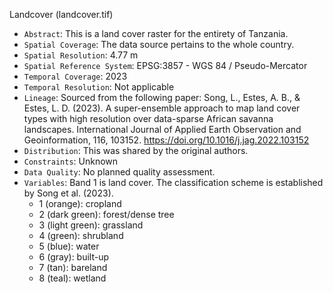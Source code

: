 Landcover (landcover.tif)

- `Abstract`: This is a land cover raster for the entirety of Tanzania.
- `Spatial Coverage`: The data source pertains to the whole country.
- `Spatial Resolution`: 4.77 m
- `Spatial Reference System`: EPSG:3857 - WGS 84 / Pseudo-Mercator
- `Temporal Coverage`: 2023
- `Temporal Resolution`: Not applicable
- `Lineage`: Sourced from the following paper: Song, L., Estes, A. B., & Estes, L. D. (2023). A super-ensemble approach to map land cover types with high resolution over data-sparse African savanna landscapes. International Journal of Applied Earth Observation and Geoinformation, 116, 103152. https://doi.org/10.1016/j.jag.2022.103152
- `Distribution`: This was shared by the original authors.
- `Constraints`: Unknown
- `Data Quality`: No planned quality assessment.
- `Variables`: Band 1 is land cover. The classification scheme is established by Song et al. (2023).
  - 1 (orange): cropland
  - 2 (dark green): forest/dense tree
  - 3 (light green): grassland
  - 4 (green): shrubland
  - 5 (blue): water
  - 6 (gray): built-up
  - 7 (tan): bareland
  - 8 (teal): wetland